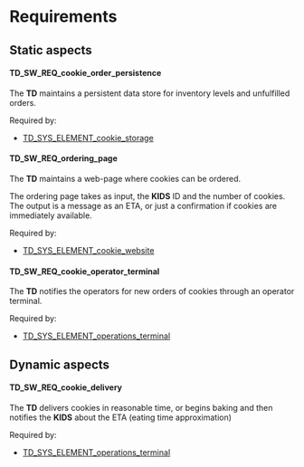 # Requirements

## Static aspects

#### TD_SW_REQ_cookie_order_persistence

The **TD** maintains a persistent data store for inventory levels and unfulfilled orders.

Required by:

- [TD_SYS_ELEMENT_cookie_storage](#TD_SYS_ARCH_cookie_storage)

#### TD_SW_REQ_ordering_page

The **TD** maintains a web-page where cookies can be ordered.

The ordering page takes as input, the **KIDS** ID and the number of cookies.
The output is a message as an ETA, or just a confirmation if cookies are immediately available.

Required by:

- [TD_SYS_ELEMENT_cookie_website](#TD_sys_arch_cookie_website)

#### TD_SW_REQ_cookie_operator_terminal

The **TD** notifies the operators for new orders of cookies through an operator terminal.

Required by:

- [TD_SYS_ELEMENT_operations_terminal](#TD_SYS_ELEMENT_operations_terminal)

## Dynamic aspects

#### TD_SW_REQ_cookie_delivery

The **TD** delivers cookies in reasonable time, or begins baking and then notifies the **KIDS** about the ETA (eating time approximation)

Required by:

- [TD_SYS_ELEMENT_operations_terminal](#TD_sys_element_operations_terminal)
